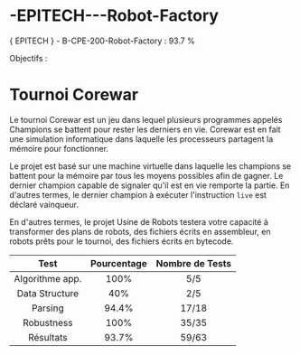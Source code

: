 # -EPITECH---Robot-Factory
{ EPITECH } - B-CPE-200-Robot-Factory : 93.7 %

Objectifs :

# Tournoi Corewar

Le tournoi Corewar est un jeu dans lequel plusieurs programmes appelés Champions se battent pour rester les derniers en vie. Corewar est en fait une simulation informatique dans laquelle les processeurs partagent la mémoire pour fonctionner.

Le projet est basé sur une machine virtuelle dans laquelle les champions se battent pour la mémoire par tous les moyens possibles afin de gagner. Le dernier champion capable de signaler qu'il est en vie remporte la partie. En d'autres termes, le dernier champion à exécuter l'instruction `live` est déclaré vainqueur.

En d'autres termes, le projet Usine de Robots testera votre capacité à transformer des plans de robots, des fichiers écrits en assembleur, en robots prêts pour le tournoi, des fichiers écrits en bytecode.

|       Test       | Pourcentage | Nombre de Tests |
|:----------------:|:-----------:|:---------------:|
| Algorithme app.  |    100%     |       5/5       |
|  Data Structure  |     40%     |       2/5       |
|     Parsing      |    94.4%    |      17/18      |
|    Robustness    |    100%     |      35/35      |
|    Résultats     |    93.7%    |      59/63      |

